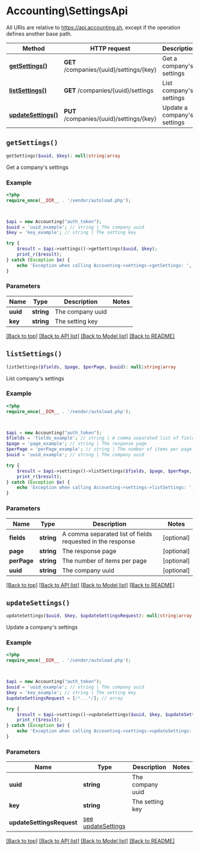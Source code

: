 # Accounting\SettingsApi

All URIs are relative to https://api.accounting.sh, except if the operation defines another base path.

| Method | HTTP request | Description |
| ------------- | ------------- | ------------- |
| [**getSettings()**](SettingsApi.md#getSettings) | **GET** /companies/{uuid}/settings/{key} | Get a company&#39;s settings |
| [**listSettings()**](SettingsApi.md#listSettings) | **GET** /companies/{uuid}/settings | List company&#39;s settings |
| [**updateSettings()**](SettingsApi.md#updateSettings) | **PUT** /companies/{uuid}/settings/{key} | Update a company&#39;s settings |


## `getSettings()`

```php
getSettings($uuid, $key): null|string|array
```

Get a company's settings

### Example

```php
<?php
require_once(__DIR__ . '/vendor/autoload.php');



$api = new Accounting("auth_token");
$uuid = 'uuid_example'; // string | The company uuid
$key = 'key_example'; // string | The setting key

try {
    $result = $api->settings()->getSettings($uuid, $key);
    print_r($result);
} catch (Exception $e) {
    echo 'Exception when calling Accounting->settings->getSettings: ', $e->getMessage(), PHP_EOL;
}
```

### Parameters

| Name | Type | Description  | Notes |
| ------------- | ------------- | ------------- | ------------- |
| **uuid** | **string**| The company uuid | |
| **key** | **string**| The setting key | |

[[Back to top]](#) [[Back to API list]](../../README.md#endpoints)
[[Back to Model list]](../../README.md#models)
[[Back to README]](../../README.md)

## `listSettings()`

```php
listSettings($fields, $page, $perPage, $uuid): null|string|array
```

List company's settings

### Example

```php
<?php
require_once(__DIR__ . '/vendor/autoload.php');



$api = new Accounting("auth_token");
$fields = 'fields_example'; // string | A comma separated list of fields requested in the response
$page = 'page_example'; // string | The response page
$perPage = 'perPage_example'; // string | The number of items per page
$uuid = 'uuid_example'; // string | The company uuid

try {
    $result = $api->settings()->listSettings($fields, $page, $perPage, $uuid);
    print_r($result);
} catch (Exception $e) {
    echo 'Exception when calling Accounting->settings->listSettings: ', $e->getMessage(), PHP_EOL;
}
```

### Parameters

| Name | Type | Description  | Notes |
| ------------- | ------------- | ------------- | ------------- |
| **fields** | **string**| A comma separated list of fields requested in the response | [optional] |
| **page** | **string**| The response page | [optional] |
| **perPage** | **string**| The number of items per page | [optional] |
| **uuid** | **string**| The company uuid | [optional] |

[[Back to top]](#) [[Back to API list]](../../README.md#endpoints)
[[Back to Model list]](../../README.md#models)
[[Back to README]](../../README.md)

## `updateSettings()`

```php
updateSettings($uuid, $key, $updateSettingsRequest): null|string|array
```

Update a company's settings

### Example

```php
<?php
require_once(__DIR__ . '/vendor/autoload.php');



$api = new Accounting("auth_token");
$uuid = 'uuid_example'; // string | The company uuid
$key = 'key_example'; // string | The setting key
$updateSettingsRequest = [/*...*/]; // array

try {
    $result = $api->settings()->updateSettings($uuid, $key, $updateSettingsRequest);
    print_r($result);
} catch (Exception $e) {
    echo 'Exception when calling Accounting->settings->updateSettings: ', $e->getMessage(), PHP_EOL;
}
```

### Parameters

| Name | Type | Description  | Notes |
| ------------- | ------------- | ------------- | ------------- |
| **uuid** | **string**| The company uuid | |
| **key** | **string**| The setting key | |
| **updateSettingsRequest** | [see updateSettings](https://api.accounting.sh/swagger.html#operation/updateSettings)|  | |

[[Back to top]](#) [[Back to API list]](../../README.md#endpoints)
[[Back to Model list]](../../README.md#models)
[[Back to README]](../../README.md)
